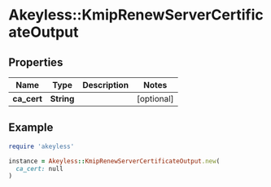 # Akeyless::KmipRenewServerCertificateOutput

## Properties

| Name | Type | Description | Notes |
| ---- | ---- | ----------- | ----- |
| **ca_cert** | **String** |  | [optional] |

## Example

```ruby
require 'akeyless'

instance = Akeyless::KmipRenewServerCertificateOutput.new(
  ca_cert: null
)
```


